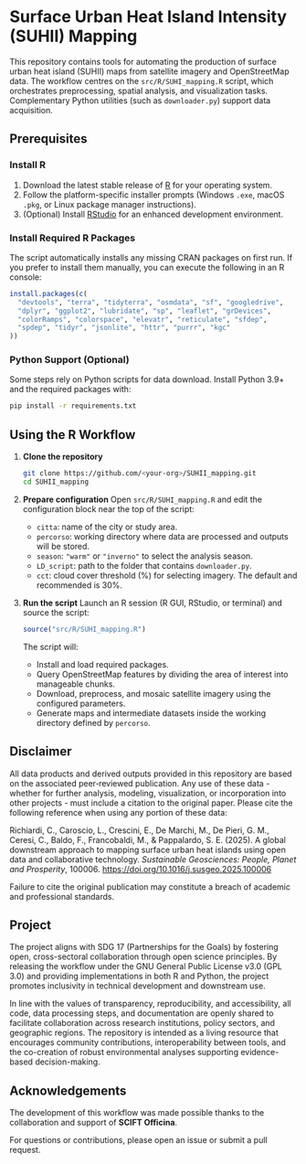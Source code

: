 # Surface Urban Heat Island Intensity (SUHII) Mapping

This repository contains tools for automating the production of surface urban heat island (SUHII) maps from satellite imagery and OpenStreetMap data. The workflow centres on the `src/R/SUHI_mapping.R` script, which orchestrates preprocessing, spatial analysis, and visualization tasks. Complementary Python utilities (such as `downloader.py`) support data acquisition.

## Prerequisites

### Install R
1. Download the latest stable release of [R](https://cran.r-project.org/) for your operating system.
2. Follow the platform-specific installer prompts (Windows `.exe`, macOS `.pkg`, or Linux package manager instructions).
3. (Optional) Install [RStudio](https://posit.co/download/rstudio-desktop/) for an enhanced development environment.

### Install Required R Packages
The script automatically installs any missing CRAN packages on first run. If you prefer to install them manually, you can execute the following in an R console:

```r
install.packages(c(
  "devtools", "terra", "tidyterra", "osmdata", "sf", "googledrive",
  "dplyr", "ggplot2", "lubridate", "sp", "leaflet", "grDevices",
  "colorRamps", "colorspace", "elevatr", "reticulate", "sfdep",
  "spdep", "tidyr", "jsonlite", "httr", "purrr", "kgc"
))
```

### Python Support (Optional)
Some steps rely on Python scripts for data download. Install Python 3.9+ and the required packages with:

```bash
pip install -r requirements.txt
```

## Using the R Workflow

1. **Clone the repository**
   ```bash
   git clone https://github.com/<your-org>/SUHII_mapping.git
   cd SUHII_mapping
   ```

2. **Prepare configuration**
   Open `src/R/SUHI_mapping.R` and edit the configuration block near the top of the script:
   - `citta`: name of the city or study area.
   - `percorso`: working directory where data are processed and outputs will be stored.
   - `season`: `"warm"` or `"inverno"` to select the analysis season.
   - `LD_script`: path to the folder that contains `downloader.py`.
   - `cct`: cloud cover threshold (%) for selecting imagery. The default and recommended is 30%.

3. **Run the script**
   Launch an R session (R GUI, RStudio, or terminal) and source the script:
   ```r
   source("src/R/SUHI_mapping.R")
   ```
   The script will:
   - Install and load required packages.
   - Query OpenStreetMap features by dividing the area of interest into manageable chunks.
   - Download, preprocess, and mosaic satellite imagery using the configured parameters.
   - Generate maps and intermediate datasets inside the working directory defined by `percorso`.


## Disclaimer
All data products and derived outputs provided in this repository are based on the associated peer‐reviewed publication. Any use of these data - whether for further analysis, modeling, visualization, or incorporation into other projects - must include a citation to the original paper.
Please cite the following reference when using any portion of these data:

Richiardi, C., Caroscio, L., Crescini, E., De Marchi, M., De Pieri, G. M., Ceresi, C., Baldo, F., Francobaldi, M., & Pappalardo, S. E. (2025). A global downstream approach to mapping surface urban heat islands using open data and collaborative technology. *Sustainable Geosciences: People, Planet and Prosperity*, 100006. https://doi.org/10.1016/j.susgeo.2025.100006

Failure to cite the original publication may constitute a breach of academic and professional standards.

## Project 
The project aligns with SDG 17 (Partnerships for the Goals) by fostering open, cross-sectoral collaboration through open science principles. By releasing the workflow under the GNU General Public License v3.0 (GPL 3.0) and providing implementations in both R and Python, the project promotes inclusivity in technical development and downstream use.

In line with the values of transparency, reproducibility, and accessibility, all code, data processing steps, and documentation are openly shared to facilitate collaboration across research institutions, policy sectors, and geographic regions. The repository is intended as a living resource that encourages community contributions, interoperability between tools, and the co-creation of robust environmental analyses supporting evidence-based decision-making.
  
## Acknowledgements
The development of this workflow was made possible thanks to the collaboration and support of **SCIFT Officina**.

For questions or contributions, please open an issue or submit a pull request.
